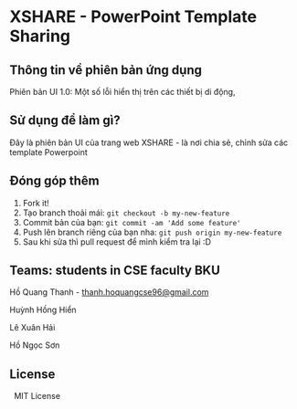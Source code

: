# XSHARE - PowerPoint Template Sharing


## Thông tin về phiên bản ứng dụng

Phiên bản UI 1.0: Một số lỗi hiển thị trên các thiết bị di động,  

## Sử dụng để làm gì?

Đây là phiên bản UI của trang web XSHARE - là nơi chia sẻ, chỉnh sửa các template Powerpoint 

## Đóng góp thêm

1. Fork it!
2. Tạo branch thoải mái: `git checkout -b my-new-feature`
3. Commit bản của bạn: `git commit -am 'Add some feature'`
4. Push lên branch riêng của bạn nha: `git push origin my-new-feature`
5. Sau khi sửa thì pull request để mình kiểm tra lại :D

## Teams: students in CSE faculty BKU

Hồ Quang Thanh - thanh.hoquangcse96@gmail.com

Huỳnh Hồng Hiển

Lê Xuân Hải

Hồ Ngọc Sơn

## License
 
MIT License

